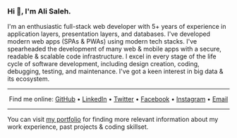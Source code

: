 <h3>Hi 👋, I'm <strong>Ali Saleh</strong>.</h3>

<p>I'm an enthusiastic full-stack web developer with 5+ years of experience in application layers, presentation layers, and databases. I've developed modern web apps (SPAs & PWAs) using modern tech stacks. I've spearheaded the development of many web & mobile apps with a secure, readable & scalable code infrastructure. I excel in every stage of the life cycle of software development, including design creation, coding, debugging, testing, and maintenance. I've got a keen interest in big data & its ecosystem.</p>

<hr />
<p align="center">
  Find me online:
  <a href="https://github.com/thetruefuss">GitHub</a> &bull;
  <a href="https://www.linkedin.com/in/iamalisaleh">LinkedIn</a> &bull;
  <a href="https://twitter.com/iamalisaleh">Twitter</a> &bull;
  <a href="https://www.facebook.com/iamalisaleh">Facebook</a> &bull;
  <a href="https://www.instagram.com/iamalisaleh">Instagram</a> &bull;
  <a href="mailto:alisheikh1114@gmail.com">Email</a>
</p>
<hr />

<p>You can visit <a href="https://thetruefuss.github.io/portfolio">my portfolio</a> for finding more relevant information about my work experience, past projects & coding skillset.</p>
